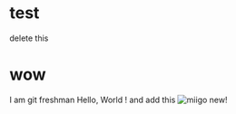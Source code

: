 # test
delete this
# wow
I am git freshman
Hello, World !
and add this
![miigo](http://imgur.com/cO4tmq7.jpg)
new!
